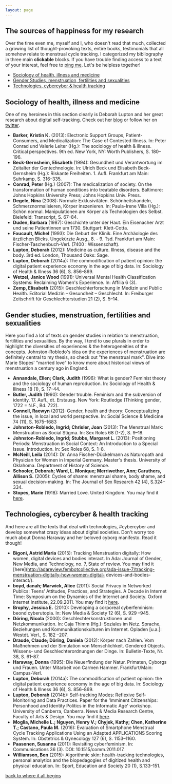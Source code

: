 ```yaml
---
layout: page
---
```


## The sources of happiness for my research

Over the time even me, myself and I, who doesn't read that much, collected a growing list of thought-provoking texts, entire books, testimonials that all somehow relate to menstrual cycle tracking. I categorized my bibliography in three main **clickable** blocks. If you have trouble finding access to a text of your interest, feel free to [ping me](mailto:marie@heartofcode.org). Let's be helpless together!

* [Sociology of health, illness and medicine](#him)
* [Gender Studies, menstruation, fertilities and sexualities](#gmf)
* [Technologies, cybercyber & health tracking](#tcc)

## <a name="him"></a>Sociology of health, illness and medicine

One of my heroines in this section clearly is Deborah Lupton and her great research about digital self-tracking. Check out her [blog](https://simplysociology.wordpress.com/) or follow her on [twitter](https://twitter.com/DALupton).

*   **Barker, Kristin K.** (2013): Electronic Support Groups, Patient-Consumers, and Medicalization: The Case of Contested Illness. In: Peter Conrad und Valerie Leiter (Hg.): The sociology of health & illness. Critical perspectives. 9th ed. New York, NY: Worth Publishers, S. 180–196.   
*   **Beck-Gernsheim, Elisabeth** (1994): Gesundheit und Verantwortung im Zeitalter der Gentechnologie. In: Ulrich
Beck und Elisabeth Beck-Gernsheim (Hg.): Riskante Freiheiten. 1. Aufl. Frankfurt am Main:
Suhrkamp, S. 316–335.
*   **Conrad, Peter** (Hg.) (2007): The medicalization of society. On the transformation of human conditions into treatable disorders. Baltimore: Johns Hopkins University Press; Johns Hopkins Univ. Press.
*   **Degele, Nina** (2008): Normale Exklusivitäten. Schönheitshandeln, Schmerznormalisieren, Körper inszenieren. In: Paula-Irene Villa (Hg.): Schön normal. Manipulationen am Körper als Technologien des Selbst.
Bielefeld: Transcript, S. 67–84.
*   **Duden, Barbara** (1987): Geschichte unter der Haut. Ein Eisenacher Arzt und seine Patientinnen um 1730. Stuttgart: Klett-Cotta.
*   **Foucault, Michel** (1993): Die Geburt der Klinik. Eine Archäologie des ärztlichen Blicks. Ungekürzte Ausg., 8. - 9. Tsd. Frankfurt am Main: Fischer-Taschenbuch-Verl. (7400 : Wissenschaft).
*   **Lupton, Deborah** (2012): Medicine as culture. Illness, disease and the body. 3rd ed. London, Thousand Oaks: Sage.
*   **Lupton, Deborah** (2014a): The commodification of patient opinion: the digital patient experience economy in the age of big data. In: Sociology of Health & Illness 36 (6), S. 856–869.
*   **Wetzel, Janice Wood** (1991): Universal Mental Health Classification Systems: Reclaiming Women's Experience. In: Affilia 6 (3).
*   **Zemp, Elisabeth** (2015): Geschlechterforschung in Medizin und Public Health. Editorial Medizin – Gesundheit – Geschlecht. In: Freiburger Zeitschrift für Geschlechterstudien 21 (2), S. 5–14.  

## <a name="gmf"></a>Gender studies, menstruation, fertilities and sexualities

Here you find a lot of texts on gender studies in relation to menstruation, fertilities and sexualities. By the way, I tend to use plurals in order to highlight the diversities of experiences & the heterogeneities of the concepts. Johnston-Robledo's idea on the experiences of  menstruation are definitely central to my thesis, so check out "the menstrual mark". Dive into Marie Stopes' "married love" to know more about historical views of menstruation a century ago in England.

*   **Annandale, Ellen; Clark, Judith** (1996): What is gender? Feminist theory and the sociology of human reproduction. In: Sociology of Health & Illness 18 (1), S. 17–44.
*   **Butler, Judith** (1990): Gender trouble. Feminism and the subversion of identity. 17. Aufl., dt. Erstausg. New York: Routledge (Thinking gender, 1722 = N.F., Bd. 722).
*   **Connell, Raewyn** (2012): Gender, health and theory: Conceptualizing the issue, in local and world perspective. In: Social Science & Medicine 74 (11), S. 1675–1683
*   **Johnston-Robledo, Ingrid; Chrisler, Joan** (2013): The Menstrual Mark: Menstruation as Social Stigma. In: Sex Roles 68 (1-2), S. 9–18.
*   **Johnston-Robledo, Ingrid; Stubbs, Margaret L.** (2013): Positioning Periods: Menstruation in Social Context: An Introduction to a Special Issue. Introduction. In: Sex Roles 68, S. 1–8.
*   **McNeill, Leila** (2014): Dr. Anna Fischer-Dückelmann as Naturopath and Physician for Women in Imperial Germany. Master's thesis. University of Oklahoma. Department of History of Science.
*   **Schooler, Deborah; Ward, L. Monique; Merriwether, Ann; Caruthers, Allison S.** (2005): Cycles of shame: menstrual shame, body shame, and sexual decision-making. In: The Journal of Sex Research 42 (4), S.324–334.
*   **Stopes, Marie** (1918): Married Love. United Kingdom. You may find it [here](http://www.digital.library.upenn.edu/women/stopes/married/1918.html).

## <a name="tcc"></a>Technologies, cybercyber & health tracking

And here are all the texts that deal with technologies, #cybercyber and develop somewhat crazy ideas about digital societies. Don't worry too much about Donna Haraway and her beloved cyborg manifesto. Read it though!

*   **Bigoni, Astrid Maria** (2015): Tracking Menstruation digitally: How women, digital devices and bodies interact. In Ada: Journal of Gender, New Media, and Technology, no. 7, State of review. You may find it [here](http://adareview.fembotcollective.org/ada-issue-7/tracking-menstruation-digitally-how-women-digital-
devices-and-bodies-interact/).
*   **boyd, danah; Marwick, Alice** (2011): Social Privacy in Networked Publics: Teens’ Attitudes, Practices, and Strategies. A Decade in Internet Time: Symposium on the Dynamics of the Internet and Society. Oxford Internet Institute, 22.09.2011. You may find it [here](https://papers.ssrn.com/sol3/papers.cfm?abstract_id=1925128).
*   **Brophy, Jessica E.** (2010): Developing a corporeal cyberfeminism: beond cyberutopia. In: New Media & Society 12 (6), S. 929 –945.
*   **Döring, Nicola** (2000): Geschlechterkonstruktionen und Netzkommunikation. In: Caja Thimm (Hg.): Soziales im Netz. Sprache, Beziehungen und Kommunikationskulturen im Internet. Opladen [u.a.]: Westdt. Verl., S. 182 –207.
*   **Draude, Claude; Döring, Daniela** (2012): Körper nach Zahlen. Vom Maßnehmen und der Simulation von Menschlichkeit. Gendered Objects. Wissens- und Geschlechterordnungen der Dinge. In: Bulletin-Texte, Nr. 38, S. 61–87.
*   **Haraway, Donna** (1995): Die Neuerfindung der Natur. Primaten, Cyborgs und Frauen. Unter Mitarbeit von Carmen Hammer. Frankfurt/Main: Campus-Verl.
*   **Lupton, Deborah** (2014a): The commodification of patient opinion: the digital patient experience economy in the age of big data. In: Sociology of Health & Illness 36 (6), S. 856–869.
*   **Lupton, Deborah** (2014b): Self-tracking Modes: Reflexive Self-Monitoring and Data Practices. Paper for the ‘Imminent Citizenships: Personhood and Identity Politics in the Informatic Age' workshop. University of Canberra, Canberra. News & Media Research Centre, Faculty of Arts & Design. You may find it [here](http://ssrn.com/abstract=2483549).
*   **Moglia, Michelle L.; Nguyen, Henry V.; Chyjek, Kathy; Chen, Katherine T.; Castano, Paula M.** (2016): Evaluation of Smartphone Menstrual Cycle Tracking Applications Using an Adapted APPLICATIONS Scoring System. In: Obstetrics & Gynecology 127 (6), S. 1153–1160.
*   **Paasonen, Susanna** (2011): Revisiting cyberfeminism. In: Communications 36 (3). DOI: 10.1515/comm.2011.017.
*   **Williamson, Ben** (2015): Algorithmic skin: health-tracking technologies, personal analytics and the biopedagogies of digitized health and physical education. In: Sport, Education and Society 20 (1), S.133–151.


[back to where it all begins](./)
